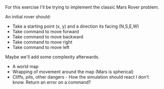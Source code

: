 For this exercise I'll be trying to implement the classic Mars Rover problem.

An initial rover should:
* Take a starting point (x, y) and a direction its facing (N,S,E,W)
* Take command to move forward
* Take command to move backward
* Take command to move right
* Take command to move left

Maybe we'll add some complexity afterwards.
* A world map
* Wrapping of movement around the map (Mars is spherical)
* Cliffs, pits, other dangers - How the simulation should react I don't know. Return an error on a command?